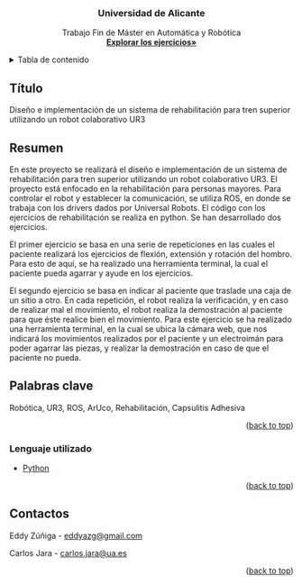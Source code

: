 <div id="top"></div>
<!--
*** Thanks for checking out the Best-README-Template. If you have a suggestion
*** that would make this better, please fork the repo and create a pull request
*** or simply open an issue with the tag "enhancement".
*** Don't forget to give the project a star!
*** Thanks again! Now go create something AMAZING! :D
-->



<!-- PROJECT SHIELDS -->
<!--
*** I'm using markdown "reference style" links for readability.
*** Reference links are enclosed in brackets [ ] instead of parentheses ( ).
*** See the bottom of this document for the declaration of the reference variables
*** for contributors-url, forks-url, etc. This is an optional, concise syntax you may use.
*** https://www.markdownguide.org/basic-syntax/#reference-style-links
-->

<!-- PROJECT LOGO -->
<br />
<div align="center">

  <h3 align="center">Universidad de Alicante</h3>

  <p align="center">
    Trabajo Fin de Máster en Automática y Robótica
    <br />
    <a href="https://github.com/eddyzg7/TFM_Rehabilitacion.git"><strong>Explorar los ejercicios»</strong></a>
    <br />

  </p>
</div>


<!-- TABLE OF CONTENTS -->
<details>
  <summary>Tabla de contenido</summary>
  <ol>
    <li>
      <a href="#acerca-del-proyecto">Acerca del proyecto</a>
      <ul>
        <li><a href="#lenguaje-utilizado">Lenguaje utilizado</a></li>
      </ul>
    </li>
    </li>
    <li><a href="#contactos">Contactos</a></li>
  </ol>
</details>


<!-- ABOUT THE PROJECT -->

## Título

Diseño e implementación de un sistema de rehabilitación para tren superior utilizando un robot colaborativo UR3

## Resumen

En este proyecto se realizará el diseño e implementación de un sistema de rehabilitación para tren superior utilizando un robot colaborativo UR3. El proyecto está enfocado en la rehabilitación para personas mayores. Para controlar el robot y establecer la comunicación, se utiliza ROS, en donde se trabaja con los drivers dados por Universal Robots. El código con los ejercicios de rehabilitación se realiza en python. Se han desarrollado dos ejercicios.	 

El primer ejercicio se basa en una serie de repeticiones en las cuales el paciente realizará los ejercicios de flexión, extensión y rotación del hombro. Para esto de aquí, se ha realizado una herramienta terminal, la cual el paciente pueda agarrar y ayude en los ejercicios.

El segundo ejercicio se basa en indicar al paciente que traslade una caja de un sitio a otro. En cada repetición, el robot realiza la verificación, y en caso de realizar mal el movimiento, el robot realiza la demostración al paciente para que éste realice bien el movimiento. Para este ejercicio se ha realizado una herramienta terminal, en la cual se ubica la cámara web, que nos indicará los movimientos realizados por el paciente y un electroimán para poder agarrar las piezas, y realizar la demostración en caso de que el paciente no pueda.

## Palabras clave 

Robótica, UR3, ROS, ArUco, Rehabilitación, Capsulitis Adhesiva

<p align="right">(<a href="#top">back to top</a>)</p>


### Lenguaje utilizado

* [Python](https://es.wikipedia.org/wiki/Python)


<p align="right">(<a href="#top">back to top</a>)</p>


<!-- CONTACT -->
## Contactos

Eddy Zúñiga - eddyazg@gmail.com

Carlos Jara - carlos.jara@ua.es

<p align="right">(<a href="#top">back to top</a>)</p>



